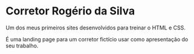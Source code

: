 # Corretor Rogério da Silva #

Um dos meus primeiros sites desenvolvidos para treinar o HTML e CSS. 

É uma landing page para um corretor fictício usar como apresentação do seu trabalho.
